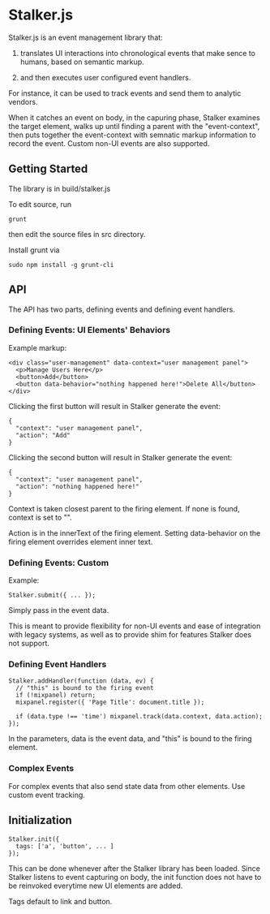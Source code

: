 # Stalker.js

Stalker.js is an event management library that: 

1. translates UI interactions into chronological events that make sence to humans, based on semantic markup.

2. and then executes user configured event handlers.

For instance, it can be used to track events and send them to analytic vendors.

When it catches an event on body, in the capuring phase, Stalker examines the target element, walks up until finding a parent with the "event-context", then puts together the event-context with semnatic markup information to record the event. Custom non-UI events are also supported.

## Getting Started

The library is in build/stalker.js

To edit source, run

    grunt

then edit the source files in src directory.

Install grunt via

    sudo npm install -g grunt-cli

## API

The API has two parts, defining events and defining event handlers.

### Defining Events: UI Elements' Behaviors

Example markup:

    <div class="user-management" data-context="user management panel">
      <p>Manage Users Here</p>
      <button>Add</button>
      <button data-behavior="nothing happened here!">Delete All</button>
    </div>

Clicking the first button will result in Stalker generate the event:

    {
      "context": "user management panel",
      "action": "Add"
    }

Clicking the second button will result in Stalker generate the event:

    {
      "context": "user management panel",
      "action": "nothing happened here!"
    }

Context is taken closest parent to the firing element. If none is found, context is set to "".

Action is in the innerText of the firing element. Setting data-behavior on the firing element overrides element inner text.

### Defining Events: Custom

Example:

    Stalker.submit({ ... });

Simply pass in the event data.

This is meant to provide flexibility for non-UI events and ease of integration with legacy systems, as well as to provide shim for features Stalker does not support.

### Defining Event Handlers

    Stalker.addHandler(function (data, ev) {
      // "this" is bound to the firing event
      if (!mixpanel) return;
      mixpanel.register({ 'Page Title': document.title });

      if (data.type !== 'time') mixpanel.track(data.context, data.action);
    });

In the parameters, data is the event data, and "this" is bound to the firing element.

### Complex Events

For complex events that also send state data from other elements. Use custom event tracking.

## Initialization

    Stalker.init({
      tags: ['a', 'button', ... ]
    });

This can be done whenever after the Stalker library has been loaded. Since Stalker listens to event capturing on body, the init function does not have to be reinvoked everytime new UI elements are added.

Tags default to link and button.
